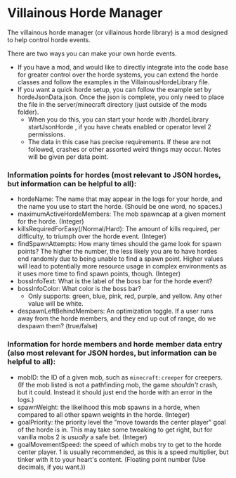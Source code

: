 
# Villainous Horde Manager

The villainous horde manager (or villainous horde library) is a mod designed to help control horde events.

There are two ways you can make your own horde events.
* If you have a mod, and would like to directly integrate into the code base for greater control over the horde systems, you can extend the horde classes and follow the examples in the VillainousHordeLibrary file.
* If you want a quick horde setup, you can follow the example set by hordeJsonData.json. Once the json is complete, you only need to place the file in the server/minecraft directory (just outside of the mods folder).
  * When you do this, you can start your horde with /hordeLibrary startJsonHorde <hordeName>, if you have cheats enabled or operator level 2 permissions.
  * The data in this case has precise requirements. If these are not followed, crashes or other assorted weird things may occur. Notes will be given per data point.
 
### Information points for hordes (most relevant to JSON hordes, but information can be helpful to all):
* hordeName: The name that may appear in the logs for your horde, and the name you use to start the horde. (Should be one word, no spaces.)
* maximumActiveHordeMembers: The mob spawncap at a given moment for the horde. (Integer)
* killsRequiredForEasy(/Normal/Hard): The amount of kills required, per difficulty, to triumph over the horde event. (Integer)
* findSpawnAttempts: How many times should the game look for spawn points? The higher the number, the less likely you are to have hordes end randomly due to being unable to find a spawn point. Higher values will lead to potentially more resource usage in complex environments as it uses more time to find spawn points, though. (Integer)
* bossInfoText: What is the label of the boss bar for the horde event?
* bossInfoColor: What color is the boss bar?
  * Only supports: green, blue, pink, red, purple, and yellow. Any other value will be white.
* despawnLeftBehindMembers: An optimization toggle. If a user runs away from the horde members, and they end up out of range, do we despawn them? (true/false)

### Information for horde members and horde member data entry (also most relevant for JSON hordes, but information can be helpful to all):
* mobID: the ID of a given mob, such as `minecraft:creeper` for creepers. (If the mob listed is not a pathfinding mob, the game *shouldn't* crash, but it could. Instead it should just end the horde with an error in the logs.)
* spawnWeight: the likelihood this mob spawns in a horde, when compared to all other spawn weights in the horde. (Integer)
* goalPriority: the priority level the "move towards the center player" goal of the horde is in. This may take some tweaking to get right, but for vanilla mobs 2 is *usually* a safe bet. (Integer)
* goalMovementSpeed: the speed of which mobs try to get to the horde center player. 1 is usually recommended, as this is a speed multiplier, but tinker with it to your heart's content. (Floating point number (Use decimals, if you want.))

